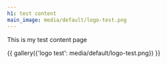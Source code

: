 ```yaml
---
h1: test content
main_image: media/default/logo-test.png
---
```


This is my test content page

{{ gallery({'logo test': media/default/logo-test.png}) }}
